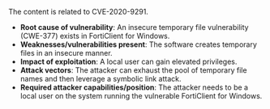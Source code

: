 The content is related to CVE-2020-9291.

- **Root cause of vulnerability**: An insecure temporary file vulnerability (CWE-377) exists in FortiClient for Windows.
- **Weaknesses/vulnerabilities present**: The software creates temporary files in an insecure manner.
- **Impact of exploitation**: A local user can gain elevated privileges.
- **Attack vectors**: The attacker can exhaust the pool of temporary file names and then leverage a symbolic link attack.
- **Required attacker capabilities/position**: The attacker needs to be a local user on the system running the vulnerable FortiClient for Windows.